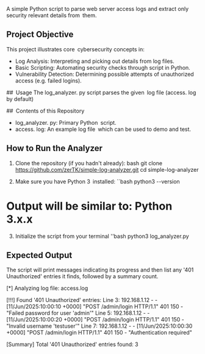 A simple Python script to parse web server access logs and extract only security relevant details from them.

 ## Project Objective
 This project illustrates core cybersecurity concepts in:
 - Log Analysis: Interpreting and picking out details from log files.
 - Basic Scripting: Automating security checks through script in Python.
 - Vulnerability Detection: Determining possible attempts of unauthorized access (e.g. failed logins).

 ## Usage
 The log_analyzer. py script parses the given log file (access. log by default)

 ## Contents of this Repository
 - log_analyzer. py: Primary Python script.
 - access. log: An example log file which can be used to demo and test.

 ## How to Run the Analyzer
 1. Clone the repository (if you hadn't already):
 bash git clone https://github.com/zerTK/simple-log-analyzer.git
 cd simple-log-analyzer

 2. Make sure you have Python 3 installed:
 ``bash python3 --version
 # Output will be similar to: Python 3.x.x

3. Initialize the script from your terminal
''bash
python3 log_analyzer.py

## Expected Output 

The script will print messages indicating its progress and then list any '401 Unauthorized' entries it finds, followed by a summary count.

[*] Analyzing log file: access.log

[!!!] Found '401 Unauthorized' entries:
Line 3: 192.168.1.12 - - [11/Jun/2025:10:00:10 +0000] "POST /admin/login HTTP/1.1" 401 150 - "Failed password for user 'admin'"
Line 5: 192.168.1.12 - - [11/Jun/2025:10:00:20 +0000] "POST /admin/login HTTP/1.1" 401 150 - "Invalid username 'testuser'"
Line 7: 192.168.1.12 - - [11/Jun/2025:10:00:30 +0000] "POST /admin/login HTTP/1.1" 401 150 - "Authentication required"

[Summary] Total '401 Unauthorized' entries found: 3


